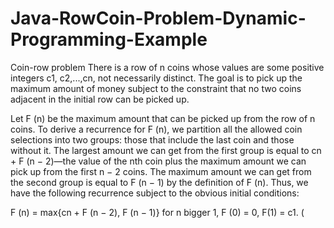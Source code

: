 # Java-RowCoin-Problem-Dynamic-Programming-Example
Coin-row problem There is a row of n coins whose values are some positive integers c1, c2,...,cn, not necessarily distinct. The goal is to pick up the maximum amount of money subject to the constraint that no two coins adjacent in the initial row can be picked up.

Let F (n) be the maximum amount that can be picked up from the row of n
coins. To derive a recurrence for F (n), we partition all the allowed coin selections into two groups: those that include the last coin and those without it. The largest amount we can get from the first group is equal to cn + F (n − 2)—the value of the nth coin plus the maximum amount we can pick up from the first n − 2 coins. The maximum amount we can get from the second group is equal to F (n − 1) by the definition of F (n). Thus, we have the following recurrence subject to the obvious initial conditions:

F (n) = max{cn + F (n − 2), F (n − 1)} for n bigger 1,
F (0) = 0, F(1) = c1. (

